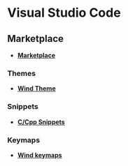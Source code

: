 # Visual Studio Code

## Marketplace  
* [**Marketplace**](https://marketplace.visualstudio.com/search?term=publisher%3A%22wlhe%22&target=VSCode&sortBy=Relevance)

### Themes  
* [**Wind Theme**](https://github.com/wlhe/vscode/tree/master/Themes/windtheme)  

### Snippets  
* [**C/Cpp Snippets**](https://github.com/wlhe/vscode/tree/master/Snippets/c-cpp-snippets)  

### Keymaps  
* [**Wind keymaps**](https://github.com/wlhe/vscode/tree/master/Keymaps/wind-keymaps)
